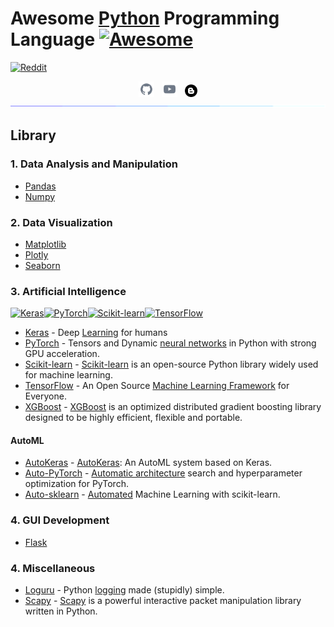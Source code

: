 # Awesome [Python](https://www.python.org/) Programming Language [![Awesome](https://awesome.re/badge.svg)](https://awesome.re)
[![Reddit](https://img.shields.io/badge/Reddit-FF4500?style=for-the-badge&logo=reddit&logoColor=white)](https://www.reddit.com/r/Python/)
<p align="center">
    <a href="https://github.com/cybersecurity-dev/"><img height="25" src="https://github.com/cybersecurity-dev/cybersecurity-dev/blob/main/assets/github.svg" alt="GitHub"></a>
    &nbsp;
    <a href="https://www.youtube.com/@CyberThreatDefence"><img height="25" src="https://github.com/cybersecurity-dev/cybersecurity-dev/blob/main/assets/youtube.svg" alt="YouTube"></a>
    &nbsp;
    <a href="https://cyberthreatdefence.com/my_awesome_lists"><img height="20" src="https://github.com/cybersecurity-dev/cybersecurity-dev/blob/main/assets/blog.svg" alt="My Awesome Lists"></a>
    <img src="https://github.com/cybersecurity-dev/cybersecurity-dev/blob/main/assets/bar.gif">
</p>

## Library

### 1. Data Analysis and Manipulation
- [Pandas](https://pandas.pydata.org/)
- [Numpy](https://numpy.org/)

### 2. Data Visualization
- [Matplotlib](https://matplotlib.org/)
- [Plotly](https://plotly.com/python/)
- [Seaborn](https://seaborn.pydata.org/)

### 3. Artificial Intelligence
[![Keras](https://img.shields.io/badge/Keras-D00000?logo=keras&logoColor=fff)](https://keras.io/)[![PyTorch](https://img.shields.io/badge/PyTorch-ee4c2c?logo=pytorch&logoColor=white)](https://pytorch.org/)[![Scikit-learn](https://img.shields.io/badge/-scikit--learn-%23F7931E?logo=scikit-learn&logoColor=white)](https://scikit-learn.org/)[![TensorFlow](https://img.shields.io/badge/TensorFlow-ff8f00?logo=tensorflow&logoColor=white)](https://www.tensorflow.org/)

- [Keras](https://github.com/keras-team/keras) - Deep [Learning](https://keras.io/) for humans
- [PyTorch](https://github.com/pytorch/pytorch) - Tensors and Dynamic [neural networks](https://pytorch.org/) in Python with strong GPU acceleration.
- [Scikit-learn](https://github.com/scikit-learn/scikit-learn) - [Scikit-learn](https://scikit-learn.org/stable/) is an open-source Python library widely used for machine learning.
- [TensorFlow](https://github.com/tensorflow/tensorflow) - An Open Source [Machine Learning Framework](https://www.tensorflow.org/) for Everyone.
- [XGBoost](https://github.com/dmlc/xgboost) - [XGBoost](https://xgboost.readthedocs.io/en/stable/) is an optimized distributed gradient boosting library designed to be highly efficient, flexible and portable.
#### AutoML
- [AutoKeras](https://github.com/keras-team/autokeras) - [AutoKeras](https://autokeras.com/): An AutoML system based on Keras.
- [Auto-PyTorch](https://github.com/automl/Auto-PyTorch) - [Automatic architecture](https://automl.github.io/Auto-PyTorch) search and hyperparameter optimization for PyTorch.
- [Auto-sklearn](https://github.com/automl/auto-sklearn) - [Automated](https://automl.github.io/auto-sklearn/) Machine Learning with scikit-learn.

### 4. GUI Development
- [Flask](https://flask.palletsprojects.com/)

### 4. Miscellaneous
- [Loguru](https://github.com/Delgan/loguru) - Python [logging](https://loguru.readthedocs.io/en/stable/) made (stupidly) simple.
- [Scapy](https://github.com/scrapy/scrapy) - [Scapy](https://www.scrapy.org/) is a powerful interactive packet manipulation library written in Python. 
